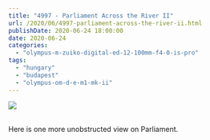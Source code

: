 ```yaml
---
title: "4997 - Parliament Across the River II"
url: /2020/06/4997-parliament-across-the-river-ii.html
publishDate: 2020-06-24 18:00:00
date: 2020-06-24
categories: 
  - "olympus-m-zuiko-digital-ed-12-100mm-f4-0-is-pro"
tags: 
  - "hungary"
  - "budapest"
  - "olympus-om-d-e-m1-mk-ii"
---
```

<div class="container">
<div class="center"><a target="_blank" href="https://d25zfm9zpd7gm5.cloudfront.net/1200x1200/2018/20180521_152916_lr.jpg"><img class="webfeedsFeaturedVisual" src="https://d25zfm9zpd7gm5.cloudfront.net/0600x0600/2018/20180521_152916_lr.jpg" /></a></div>
</div>
<br />

Here is one more unobstructed view on Parliament.